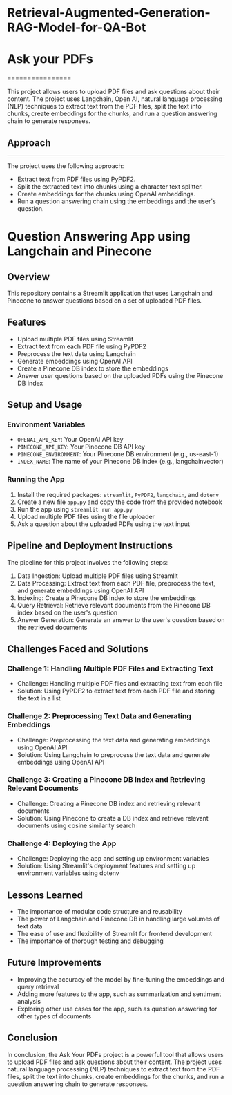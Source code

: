 # Retrieval-Augmented-Generation-RAG-Model-for-QA-Bot

# Ask your PDFs
================

This project allows users to upload PDF files and ask questions about their content. The project uses Langchain, Open AI, natural language processing (NLP) techniques to extract text from the PDF files, split the text into chunks, create embeddings for the chunks, and run a question answering chain to generate responses.

## Approach
------------

The project uses the following approach:

* Extract text from PDF files using PyPDF2.
* Split the extracted text into chunks using a character text splitter.
* Create embeddings for the chunks using OpenAI embeddings.
* Run a question answering chain using the embeddings and the user's question.

# Question Answering App using Langchain and Pinecone

## Overview

This repository contains a Streamlit application that uses Langchain and Pinecone to answer questions based on a set of uploaded PDF files.

## Features

* Upload multiple PDF files using Streamlit
* Extract text from each PDF file using PyPDF2
* Preprocess the text data using Langchain
* Generate embeddings using OpenAI API
* Create a Pinecone DB index to store the embeddings
* Answer user questions based on the uploaded PDFs using the Pinecone DB index

## Setup and Usage

### Environment Variables

* `OPENAI_API_KEY`: Your OpenAI API key
* `PINECONE_API_KEY`: Your Pinecone DB API key
* `PINECONE_ENVIRONMENT`: Your Pinecone DB environment (e.g., us-east-1)
* `INDEX_NAME`: The name of your Pinecone DB index (e.g., langchainvector)

### Running the App

1. Install the required packages: `streamlit`, `PyPDF2`, `langchain`, and `dotenv`
2. Create a new file `app.py` and copy the code from the provided notebook
3. Run the app using `streamlit run app.py`
4. Upload multiple PDF files using the file uploader
5. Ask a question about the uploaded PDFs using the text input

## Pipeline and Deployment Instructions

The pipeline for this project involves the following steps:

1. Data Ingestion: Upload multiple PDF files using Streamlit
2. Data Processing: Extract text from each PDF file, preprocess the text, and generate embeddings using OpenAI API
3. Indexing: Create a Pinecone DB index to store the embeddings
4. Query Retrieval: Retrieve relevant documents from the Pinecone DB index based on the user's question
5. Answer Generation: Generate an answer to the user's question based on the retrieved documents

## Challenges Faced and Solutions

### Challenge 1: Handling Multiple PDF Files and Extracting Text

* Challenge: Handling multiple PDF files and extracting text from each file
* Solution: Using PyPDF2 to extract text from each PDF file and storing the text in a list

### Challenge 2: Preprocessing Text Data and Generating Embeddings

* Challenge: Preprocessing the text data and generating embeddings using OpenAI API
* Solution: Using Langchain to preprocess the text data and generate embeddings using OpenAI API

### Challenge 3: Creating a Pinecone DB Index and Retrieving Relevant Documents

* Challenge: Creating a Pinecone DB index and retrieving relevant documents
* Solution: Using Pinecone to create a DB index and retrieve relevant documents using cosine similarity search

### Challenge 4: Deploying the App

* Challenge: Deploying the app and setting up environment variables
* Solution: Using Streamlit's deployment features and setting up environment variables using dotenv

## Lessons Learned

* The importance of modular code structure and reusability
* The power of Langchain and Pinecone DB in handling large volumes of text data
* The ease of use and flexibility of Streamlit for frontend development
* The importance of thorough testing and debugging

## Future Improvements

* Improving the accuracy of the model by fine-tuning the embeddings and query retrieval
* Adding more features to the app, such as summarization and sentiment analysis
* Exploring other use cases for the app, such as question answering for other types of documents

## Conclusion

In conclusion, the Ask Your PDFs project is a powerful tool that allows users to upload PDF files and ask questions about their content. The project uses natural language processing (NLP) techniques to extract text from the PDF files, split the text into chunks, create embeddings for the chunks, and run a question answering chain to generate responses.
